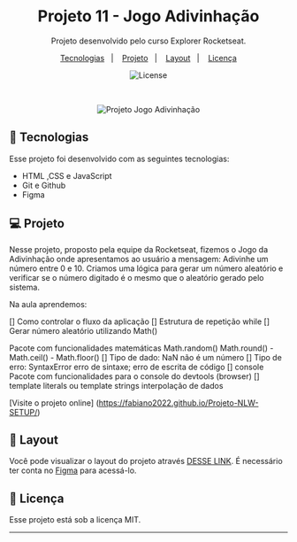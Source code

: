 

<h1 align="center"> Projeto 11 - Jogo Adivinhação </h1>

<p align="center">
Projeto desenvolvido pelo curso Explorer Rocketseat.
</p>

<p align="center">
  <a href="#-tecnologias">Tecnologias</a>&nbsp;&nbsp;&nbsp;|&nbsp;&nbsp;&nbsp;
  <a href="#-projeto">Projeto</a>&nbsp;&nbsp;&nbsp;|&nbsp;&nbsp;&nbsp;
  <a href="#-layout">Layout</a>&nbsp;&nbsp;&nbsp;|&nbsp;&nbsp;&nbsp;
  <a href="#memo-licença">Licença</a>
</p>

<p align="center">
  <img alt="License" src="https://img.shields.io/static/v1?label=license&message=MIT&color=49AA26&labelColor=000000">
</p>

<br>

<p align="center">
  <img alt="Projeto Jogo Adivinhação" src="https://raw.githubusercontent.com/gist/Fabiano2022/4e5741205de42c8f9632ddccaf6408b4/raw/e25efde4a3d9f0f3767d69b530ec23c406e32762/jogo%20adivinhacao.svg">
</p>

## 🚀 Tecnologias

Esse projeto foi desenvolvido com as seguintes tecnologias:

- HTML ,CSS e JavaScript
- Git e Github
- Figma


## 💻 Projeto

Nesse projeto, proposto pela equipe da Rocketseat, fizemos o Jogo da Adivinhação onde apresentamos ao usuário a mensagem: Adivinhe um número entre 0 e 10. Criamos uma lógica para gerar um número aleatório e verificar se o número digitado é o mesmo que o aleatório gerado pelo sistema. 

Na aula aprendemos:

[] Como controlar o fluxo da aplicação
[] Estrutura de repetição while
[] Gerar número aleatório utilizando Math()

Pacote com funcionalidades matemáticas
Math.random()
Math.round() - Math.ceil() - Math.floor()
[] Tipo de dado: NaN
não é um número
[] Tipo de erro: SyntaxError
erro de sintaxe; erro de escrita de código
[] console
Pacote com funcionalidades para o console do devtools (browser)
[] template literals ou template strings
interpolação de dados



[Visite o projeto online] (https://fabiano2022.github.io/Projeto-NLW-SETUP/) 


## 🔖 Layout

Você pode visualizar o layout do projeto através [DESSE LINK](https://www.figma.com/file/szgdFtUrVlDQiJBp4VROMJ/Jogo-Adivinha%C3%A7%C3%A3o-(Copy)?t=oENxnymwRihqVKVQ-0). É necessário ter conta no [Figma](https://figma.com) para acessá-lo.

## :memo: Licença

Esse projeto está sob a licença MIT.

---

